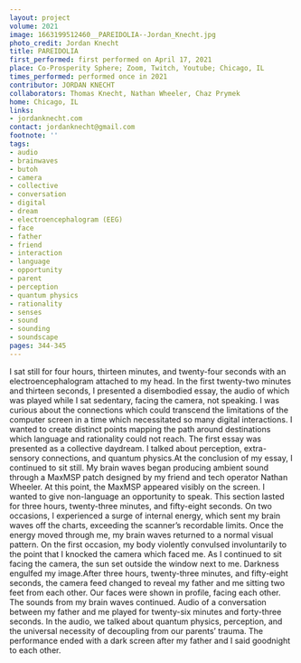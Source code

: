 ```yaml
---
layout: project
volume: 2021
image: 1663199512460__PAREIDOLIA--Jordan_Knecht.jpg
photo_credit: Jordan Knecht
title: PAREIDOLIA
first_performed: first performed on April 17, 2021
place: Co-Prosperity Sphere; Zoom, Twitch, Youtube; Chicago, IL
times_performed: performed once in 2021
contributor: JORDAN KNECHT
collaborators: Thomas Knecht, Nathan Wheeler, Chaz Prymek
home: Chicago, IL
links:
- jordanknecht.com
contact: jordanknecht@gmail.com
footnote: ''
tags:
- audio
- brainwaves
- butoh
- camera
- collective
- conversation
- digital
- dream
- electroencephalogram (EEG)
- face
- father
- friend
- interaction
- language
- opportunity
- parent
- perception
- quantum physics
- rationality
- senses
- sound
- sounding
- soundscape
pages: 344-345
---
```


I sat still for four hours, thirteen minutes, and twenty-four seconds with an electroencephalogram attached to my head. In the first twenty-two minutes and thirteen seconds, I presented a disembodied essay, the audio of which was played while I sat sedentary, facing the camera, not speaking. I was curious about the connections which could transcend the limitations of the computer screen in a time which necessitated so many digital interactions. I wanted to create distinct points mapping the path around destinations which language and rationality could not reach. The first essay was presented as a collective daydream. I talked about perception, extra-sensory connections, and quantum physics.At the conclusion of my essay, I continued to sit still. My brain waves began producing ambient sound through a MaxMSP patch designed by my friend and tech operator Nathan Wheeler. At this point, the MaxMSP appeared visibly on the screen. I wanted to give non-language an opportunity to speak. This section lasted for three hours, twenty-three minutes, and fifty-eight seconds. On two occasions, I experienced a surge of internal energy, which sent my brain waves off the charts, exceeding the scanner’s recordable limits. Once the energy moved through me, my brain waves returned to a normal visual pattern. On the first occasion, my body violently convulsed involuntarily to the point that I knocked the camera which faced me. As I continued to sit facing the camera, the sun set outside the window next to me. Darkness engulfed my image.After three hours, twenty-three minutes, and fifty-eight seconds, the camera feed changed to reveal my father and me sitting two feet from each other. Our faces were shown in profile, facing each other. The sounds from my brain waves continued. Audio of a conversation between my father and me played for twenty-six minutes and forty-three seconds. In the audio, we talked about quantum physics, perception, and the universal necessity of decoupling from our parents’ trauma. The performance ended with a dark screen after my father and I said goodnight to each other.